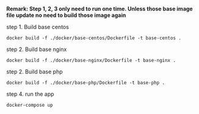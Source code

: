 **Remark: Step 1, 2, 3 only need to run one time. Unless those base image file update no need to build those image again**

step 1. Build base centos

```
docker build -f ./docker/base-centos/Dockerfile -t base-centos . 
```

step 2. Build base nginx

```
docker build -f ./docker/base-nginx/Dockerfile -t base-nginx .
```

step 2. Build base php

```
docker build -f ./docker/base-php/Dockerfile -t base-php .
```

step 4. run the app

```
docker-compose up
```
